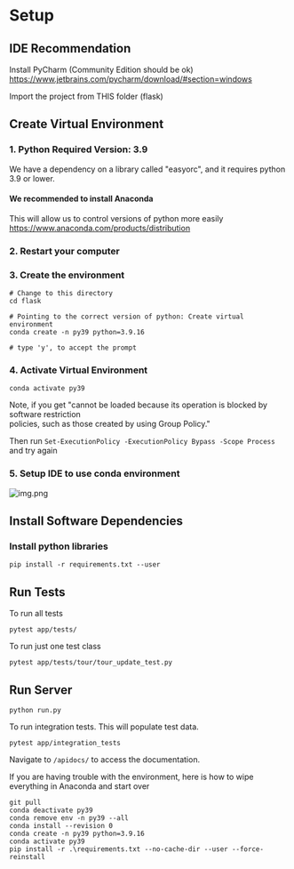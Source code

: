 # Setup

## IDE Recommendation

Install PyCharm (Community Edition should be ok)
https://www.jetbrains.com/pycharm/download/#section=windows

Import the project from THIS folder (flask)

## Create Virtual Environment

### 1. Python Required Version: 3.9

We have a dependency on a library called "easyorc", and it requires python 3.9 or lower.

#### We recommended to install Anaconda

This will allow us to control versions of python more easily
https://www.anaconda.com/products/distribution

### 2. Restart your computer

### 3. Create the environment

```
# Change to this directory
cd flask

# Pointing to the correct version of python: Create virtual environment
conda create -n py39 python=3.9.16

# type 'y', to accept the prompt
```

### 4. Activate Virtual Environment

```
conda activate py39
```

Note, if you get "cannot be loaded because its operation is blocked by software restriction       
policies, such as those created by using Group Policy."

Then run ```Set-ExecutionPolicy -ExecutionPolicy Bypass -Scope Process``` and try again

### 5. Setup IDE to use conda environment

![img.png](img.png)

## Install Software Dependencies 

### Install python libraries
```
pip install -r requirements.txt --user
```

## Run Tests

To run all tests
```
pytest app/tests/
```

To run just one test class
```
pytest app/tests/tour/tour_update_test.py
```

## Run Server

```
python run.py
```

To run integration tests. This will populate test data.
```
pytest app/integration_tests
```

Navigate to `/apidocs/` to access the documentation.

If you are having trouble with the environment, here is how to wipe everything in Anaconda and start over
```
git pull
conda deactivate py39
conda remove env -n py39 --all
conda install --revision 0
conda create -n py39 python=3.9.16
conda activate py39
pip install -r .\requirements.txt --no-cache-dir --user --force-reinstall
```